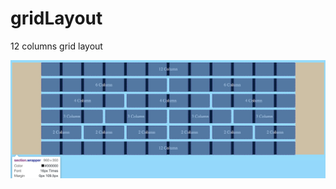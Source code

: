 # gridLayout
12 columns grid layout

![alt text](https://github.com/jesustorres38/gridLayout/blob/master/grid.jpg)
